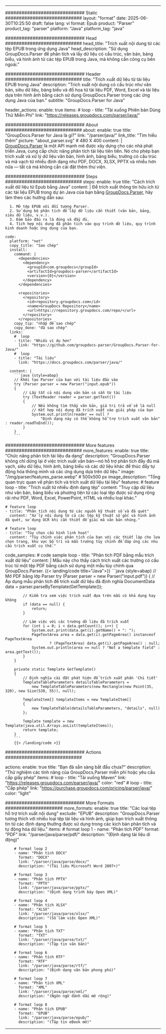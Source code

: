 


---
############################# Static ############################
layout: "format"
date:  2025-06-30T10:25:50
draft: false
lang: vi
format: Epub
product: "Parser"
product_tag: "parser"
platform: "Java"
platform_tag: "java"

############################# Head ############################
head_title: "Trích xuất nội dung từ các tệp EPUB trong ứng dụng Java"
head_description: "Sử dụng GroupDocs.Parser để phân tích và lấy dữ liệu có cấu trúc, văn bản, bảng biểu, và hình ảnh từ các tệp EPUB trong Java, mà không cần công cụ bên ngoài."

############################# Header ############################
title: "Trích xuất dữ liệu từ tài liệu EPUB trong Java" 
description: "Trích xuất nội dung có cấu trúc như văn bản, siêu dữ liệu, bảng biểu và đồ họa từ tài liệu PDF, Word, Excel và tài liệu dựa trên hình ảnh bằng cách sử dụng GroupDocs.Parser trong các ứng dụng Java của bạn."
subtitle: "GroupDocs.Parser for Java" 

header_actions:
  enable: true
  items:
    #  loop
    - title: "Tải xuống Phiên bản Dùng Thử Miễn Phí"
      link: "https://releases.groupdocs.com/parser/java/"
      
############################# About ############################
about:
    enable: true
    title: "GroupDocs.Parser for Java là gì?"
    link: "/parser/java/"
    link_title: "Tìm hiểu thêm"
    picture: "about_parser.svg" # 480 X 400
    content: |
       [GroupDocs.Parser](/parser/java/) là một API mạnh mẽ được xây dựng cho các nhà phát triển Java, cung cấp chức năng phân tích tài liệu tiên tiến. Nó cho phép bạn trích xuất và xử lý dữ liệu văn bản, hình ảnh, bảng biểu, trường có cấu trúc và mã vạch từ nhiều định dạng như PDF, DOCX, XLSX, PPTX và nhiều hơn nữa — tất cả mà không cần cài đặt thêm thư viện.

############################# Steps ############################
steps:
    enable: true
    title: "Cách trích xuất dữ liệu từ Epub bằng Java"
    content: |
      Để trích xuất thông tin hữu ích từ các tài liệu EPUB trong dự án Java của bạn bằng [GroupDocs.Parser](/parser/java/), hãy làm theo các hướng dẫn sau:
      
      1. Mở tệp EPUB với đối tượng Parser.
      2. Sử dụng bộ phân tích để lấy dữ liệu cần thiết (văn bản, bảng, siêu dữ liệu, v.v.).
      3. Đảm bảo đầu ra là đúng và đầy đủ.
      4. Tích hợp nội dung đã phân tích vào quy trình dữ liệu, quy trình kinh doanh hoặc ứng dụng của bạn.
   
    code:
      platform: "net"
      copy_title: "Sao chép"
      install:
        command: |
          <dependencies>
            <dependency>
              <groupId>com.groupdocs</groupId>
              <artifactId>groupdocs-parser</artifactId>
              <version>{0}</version>
            </dependency>
          </dependencies>

          <repositories>
            <repository>
              <id>repository.groupdocs.com</id>
              <name>GroupDocs Repository</name>
              <url>https://repository.groupdocs.com/repo/</url>
            </repository>
          </repositories>
        copy_tip: "nhấp để sao chép"
        copy_done: "đã sao chép"
      links:
        #  loop
        - title: "Nhiều ví dụ hơn"
          link: "https://github.com/groupdocs-parser/GroupDocs.Parser-for-Java/"
        #  loop
        - title: "Tài liệu"
          link: "https://docs.groupdocs.com/parser/java/"
          
      content: |
        ```java {style=abap}
        // Khởi tạo Parser của bạn với tài liệu đầu vào
        try (Parser parser = new Parser("input.epub"))
        {
            // Lấy tất cả nội dung văn bản có sẵn từ tài liệu
            try (TextReader reader = parser.getText())
            {
                // Nếu không tìm thấy văn bản, giá trị trả về sẽ là null
                // Kết hợp nội dung đã trích xuất vào giải pháp của bạn
                System.out.println(reader == null ? 
                    "Định dạng này có thể không hỗ trợ trích xuất văn bản" : reader.readToEnd());
            }
        }
        ```            

############################# More features ############################
more_features:
  enable: true
  title: "Chức năng phân tích tài liệu đa dạng"
  description: "GroupDocs.Parser không chỉ dừng lại ở việc trích xuất văn bản—nó hỗ trợ phân tích đầy đủ mã vạch, siêu dữ liệu, hình ảnh, bảng biểu và các dữ liệu khác để thúc đẩy tự động hóa thông minh và các ứng dụng dựa trên dữ liệu."
  image: "/img/parser/features_parse.webp" # 500x500 px
  image_description: "Tổng quan trực quan về phân tích và trích xuất dữ liệu tài liệu"
  features:
    # feature loop
    - title: "Trích xuất từ nhiều định dạng tệp"
      content: "Truy cập dữ liệu như văn bản, bảng biểu và phương tiện từ các loại tệp được sử dụng rộng rãi như PDF, Word, Excel, PowerPoint, HTML và nhiều loại khác."

    # feature loop
    - title: "Phân tích nội dung từ các nguồn kỹ thuật số và đã quét"
      content: "Xử lý nội dung từ cả các tệp kỹ thuật số gốc và hình ảnh đã quét, sử dụng OCR khi cần thiết để giải mã văn bản nhúng."

    # feature loop
    - title: "Tùy chọn cấu hình linh hoạt"
      content: "Tùy chỉnh việc phân tích của bạn với các thiết lập cho lựa chọn trang, khu vực bố trí và mẫu trường tùy chỉnh để đáp ứng các nhu cầu trích xuất cụ thể."
      
  code_samples:
    # code sample loop
    - title: "Phân tích PDF bằng mẫu trích xuất dữ liệu"
      content: |
        Mẫu này cho thấy cách trích xuất các trường có cấu trúc từ một tệp PDF bằng cách sử dụng một mẫu tùy chỉnh qua GroupDocs.Parser.
        {{< landing/code title="Java">}}
        ```java {style=abap}
        //  Mở PDF bằng lớp Parser
        try (Parser parser = new Parser("input.pdf"))
        {
            // Áp dụng mẫu phân tích để trích xuất dữ liệu đã định nghĩa
            DocumentData data = parser.parseByTemplate(GetTemplate());

            // Kiểm tra xem việc trích xuất dựa trên mẫu có khả dụng hay không
            if (data == null) {
                return;
            }

            // Làm việc với các trường dữ liệu đã trích xuất
            for (int i = 0; i < data.getCount(); i++) {
                System.out.print(data.get(i).getName() + ": ");
                PageTextArea area = data.get(i).getPageArea() instanceof PageTextArea
                        ? (PageTextArea) data.get(i).getPageArea() : null;
                System.out.println(area == null ? "Not a template field" : area.getText());
            }
        }

        private static Template GetTemplate()
        {
            // Định nghĩa cài đặt phát hiện để trích xuất phần 'Chi tiết'
            TemplateTableParameters detailsTableParameters = 
                new TemplateTableParameters(new Rectangle(new Point(35, 320), new Size(530, 55)), null);

            TemplateItem[] templateItems = new TemplateItem[]
            {
                new TemplateTable(detailsTableParameters, "details", null)
            };

            Template template = new Template(java.util.Arrays.asList(templateItems));
            return template;
        }
        ```
        {{< /landing/code >}}


############################# Actions ############################

actions:
  enable: true
  title: "Bạn đã sẵn sàng bắt đầu chưa?"
  description: "Thử nghiệm các tính năng của GroupDocs.Parser miễn phí hoặc yêu cầu cấp giấy phép"
  items:
    #  loop
    - title: "Tải xuống Maven"
      link: "https://releases.groupdocs.com/parser/java/"
      color: "red"
        #  loop
    - title: "Cấp phép"
      link: "https://purchase.groupdocs.com/pricing/parser/java/"
      color: "light"


############################# More Formats #####################
more_formats:
    enable: true
    title: "Các loại tệp hỗ trợ trích xuất nội dung"
    exclude: "EPUB"
    description: "GroupDocs.Parser tương thích với nhiều loại tệp tài liệu và hình ảnh, giúp bạn trích xuất thông tin từ các định dạng thường được sử dụng trong các kịch bản phân tích và tự động hóa dữ liệu."
    items: 
        # format loop 1
        - name: "Phân tích PDF"
          format: "PDF"
          link: "/parser/java/parse/pdf/"
          description: "(Định dạng tài liệu di động)"
          
        # format loop 2
        - name: "Phân tích DOCX"
          format: "DOCX"
          link: "/parser/java/parse/docx/"
          description: "(Tài liệu Microsoft Word 2007+)"
          
        # format loop 3
        - name: "Phân tích PPTX"
          format: "PPTX"
          link: "/parser/java/parse/pptx/"
          description: "(Định dạng trình bày Open XML)"
          
        # format loop 4
        - name: "Phân tích XLSX"
          format: "XLSX"
          link: "/parser/java/parse/xlsx/"
          description: "(Sổ làm việc Open XML)"
          
        # format loop 5
        - name: "Phân tích TXT"
          format: "TXT"
          link: "/parser/java/parse/txt/"
          description: "(Tập tin văn bản)"
          
        # format loop 6
        - name: "Phân tích RTF"
          format: "RTF"
          link: "/parser/java/parse/rtf/"
          description: "(Định dạng văn bản phong phú)"
          
        # format loop 7
        - name: "Phân tích XML"
          format: "XML"
          link: "/parser/java/parse/xml/"
          description: "(Ngôn ngữ đánh dấu mở rộng)"
          
        # format loop 8
        - name: "Phân tích EPUB"
          format: "EPUB"
          link: "/parser/java/parse/epub/"
          description: "(Tập tin eBook mở)"
         
          

---